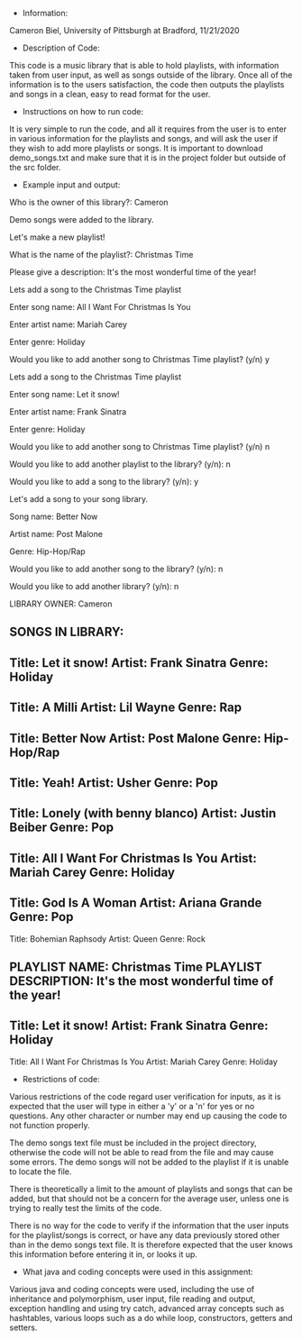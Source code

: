 - Information:

Cameron Biel, University of Pittsburgh at Bradford, 11/21/2020




- Description of Code:


This code is a music library that is able to hold playlists, with information taken from user input, as well as songs outside of the library.
Once all of the information is to the users satisfaction, the code then outputs the playlists and songs in a clean, easy to read format for the user.


- Instructions on how to run code:

It is very simple to run the code, and all it requires from the user is to enter in various information for the playlists and songs, and will ask the user if they wish to add more playlists or songs. It is important to download demo_songs.txt and make sure that it is in the project folder but outside of the src folder.


- Example input and output:

Who is the owner of this library?: Cameron

Demo songs were added to the library.

Let's make a new playlist!

What is the name of the playlist?: Christmas Time

Please give a description: It's the most wonderful time of the year!

Lets add a song to the Christmas Time playlist

Enter song name: All I Want For Christmas Is You

Enter artist name: Mariah Carey

Enter genre: Holiday

Would you like to add another song to Christmas Time playlist? (y/n) y

Lets add a song to the Christmas Time playlist

Enter song name: Let it snow!

Enter artist name: Frank Sinatra

Enter genre: Holiday

Would you like to add another song to Christmas Time playlist? (y/n) n

Would you like to add another playlist to the library? (y/n): n

Would you like to add a song to the library? (y/n): y

Let's add a song to your song library.

Song name: Better Now

Artist name: Post Malone

Genre: Hip-Hop/Rap

Would you like to add another song to the library? (y/n): n

Would you like to add another library? (y/n): n

LIBRARY OWNER: Cameron

SONGS IN LIBRARY:
--------------------
Title: Let it snow!
Artist: Frank Sinatra
Genre: Holiday
--------------------
Title: A Milli
Artist: Lil Wayne
Genre: Rap
--------------------
Title: Better Now
Artist: Post Malone
Genre: Hip-Hop/Rap
--------------------
Title: Yeah!
Artist: Usher
Genre: Pop
--------------------
Title: Lonely (with benny blanco)
Artist: Justin Beiber
Genre: Pop
--------------------
Title: All I Want For Christmas Is You
Artist: Mariah Carey
Genre: Holiday
--------------------
Title: God Is A Woman
Artist: Ariana Grande
Genre: Pop
--------------------
Title: Bohemian Raphsody
Artist: Queen
Genre: Rock

PLAYLIST NAME: Christmas Time
PLAYLIST DESCRIPTION: It's the most wonderful time of the year!
--------------------
Title: Let it snow!
Artist: Frank Sinatra
Genre: Holiday
--------------------
Title: All I Want For Christmas Is You
Artist: Mariah Carey
Genre: Holiday



- Restrictions of code:

Various restrictions of the code regard user verification for inputs, as it is expected that the user will type in either a 'y' or a 'n' for yes or no questions. Any other character or number may end up causing the code to not function properly.

The demo songs text file must be included in the project directory, otherwise the code will not be able to read from the file and may cause some errors. The demo songs will not be added to the playlist if it is unable to locate the file.

There is theoretically a limit to the amount of playlists and songs that can be added, but that should not be a concern for the average user, unless one is trying to really test the limits of the code.

There is no way for the code to verify if the information that the user inputs for the playlist/songs is correct, or have any data previously stored other than in the demo songs text file. It is therefore expected that the user knows this information before entering it in, or looks it up.



- What java and coding concepts were used in this assignment:

Various java and coding concepts were used, including the use of inheritance and polymorphism, user input, file reading and output, exception handling and using try catch, advanced array concepts such as hashtables, various loops such as a do while loop, constructors, getters and setters. 
